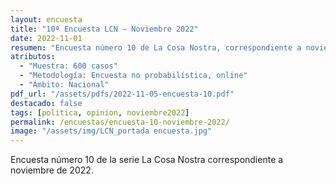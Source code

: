 ```yaml
---
layout: encuesta
title: "10ª Encuesta LCN — Noviembre 2022"
date: 2022-11-01
resumen: "Encuesta número 10 de La Cosa Nostra, correspondiente a noviembre de 2022."
atributos:
  - "Muestra: 600 casos"
  - "Metodología: Encuesta no probabilística, online"
  - "Ámbito: Nacional"
pdf_url: "/assets/pdfs/2022-11-05-encuesta-10.pdf"
destacado: false
tags: [politica, opinion, noviembre2022]
permalink: /encuestas/encuesta-10-noviembre-2022/
image: "/assets/img/LCN_portada encuesta.jpg"
---
```


Encuesta número 10 de la serie La Cosa Nostra correspondiente a noviembre de 2022.
